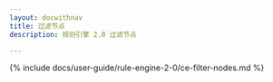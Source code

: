 ```yaml
---
layout: docwithnav
title: 过滤节点
description: 规则引擎 2.0 过滤节点

---
```


{% include docs/user-guide/rule-engine-2-0/ce-filter-nodes.md %}